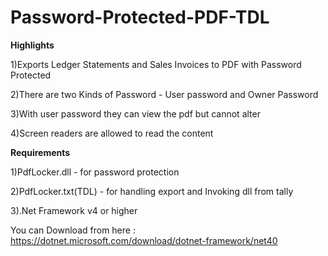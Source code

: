 # Password-Protected-PDF-TDL

**Highlights**

1)Exports Ledger Statements and Sales Invoices to PDF with Password Protected

2)There are two Kinds of Password - User password and Owner Password

3)With user password they can view the pdf but cannot alter

4)Screen readers are allowed to read the content

**Requirements**

1)PdfLocker.dll - for password protection

2)PdfLocker.txt(TDL) - for handling export and Invoking dll from tally

3).Net Framework v4 or higher 

   You can Download from here : https://dotnet.microsoft.com/download/dotnet-framework/net40

    

